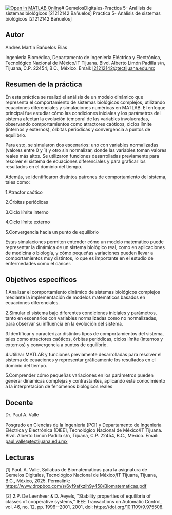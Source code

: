 [![Open in MATLAB Online](https://www.mathworks.com/images/responsive/global/open-in-matlab-online.svg)](https://matlab.mathworks.com/open/github/v1?repo=IamJrbe/Gemelos-Digitales-An-lisis-de-sistemas-biol-gicos-21212142_-Banuelos-)# GemelosDigitales-Practica 5- Análisis de sistemas biológicos [21212142 Bañuelos]
Practica 5- Análisis de sistemas biológicos [21212142 Bañuelos]
## Autor
Andres Martin Bañuelos Elias

Ingeniería Biomédica, Departamento de Ingeniería Eléctrica y Electrónica, Tecnológico Nacional de México/IT Tijuana. Blvd. Alberto Limón Padilla s/n, Tijuana, C.P. 22454, B.C., México. Email: l21212142@tectijuana.edu.mx

## Resumen de la práctica
En esta práctica se realizó el análisis de un modelo dinámico que representa el comportamiento de sistemas biológicos complejos, utilizando ecuaciones diferenciales y simulaciones numéricas en MATLAB. El enfoque principal fue estudiar cómo las condiciones iniciales y los parámetros del sistema afectan la evolución temporal de las variables involucradas, observando comportamientos como atractores caóticos, ciclos límite (internos y externos), órbitas periódicas y convergencia a puntos de equilibrio.

Para esto, se simularon dos escenarios: uno con variables normalizadas (valores entre 0 y 1) y otro sin normalizar, donde las variables toman valores reales más altos. Se utilizaron funciones desarrolladas previamente para resolver el sistema de ecuaciones diferenciales y para graficar los resultados en el dominio del tiempo.

Además, se identificaron distintos patrones de comportamiento del sistema, tales como:

1.Atractor caótico

2.Órbitas periódicas

3.Ciclo límite interno

4.Ciclo límite externo

5.Convergencia hacia un punto de equilibrio

Estas simulaciones permiten entender cómo un modelo matemático puede representar la dinámica de un sistema biológico real, como en aplicaciones de medicina o biología, y cómo pequeñas variaciones pueden llevar a comportamientos muy distintos, lo que es importante en el estudio de enfermedades como el cáncer.

## Objetivos específicos

1.Analizar el comportamiento dinámico de sistemas biológicos complejos mediante la implementación de modelos matemáticos basados en ecuaciones diferenciales.

2.Simular el sistema bajo diferentes condiciones iniciales y parámetros, tanto en escenarios con variables normalizadas como no normalizadas, para observar su influencia en la evolución del sistema.

3.Identificar y caracterizar distintos tipos de comportamientos del sistema, tales como atractores caóticos, órbitas periódicas, ciclos límite (internos y externos) y convergencia a puntos de equilibrio.

4.Utilizar MATLAB y funciones previamente desarrolladas para resolver el sistema de ecuaciones y representar gráficamente los resultados en el dominio del tiempo.

5.Comprender cómo pequeñas variaciones en los parámetros pueden generar dinámicas complejas y contrastantes, aplicando este conocimiento a la interpretación de fenómenos biológicos reales

## Docente
Dr. Paul A. Valle

Posgrado en Ciencias de la Ingeniería [PCI] y Departamento de Ingeniería Eléctrica y Electrónica [DIEE], Tecnológico Nacional de México/IT Tijuana. Blvd. Alberto Limón Padilla s/n, Tijuana, C.P. 22454, B.C., México. Email: paul.valle@tectijuana.edu.mx

## Lecturas
[1] Paul. A. Valle, Syllabus de Biomatemáticas para la asignatura de Gemelos Digitales, Tecnológico Nacional de México/IT Tijuana, Tijuana, B.C., México, 2025. Permalink: https://www.dropbox.com/s/6yf9afxzih9y458/Biomatematicas.pdf

[2] 2.P. De Leenheer & D. Aeyels, "Stability properties of equilibria of classes of cooperative systems," IEEE Transactions on Automatic Control, vol. 46, no. 12, pp. 1996--2001, 2001, doi: https://doi.org/10.1109/9.975508.
